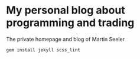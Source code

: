 # My personal blog about programming and trading

The private homepage and blog of Martin Seeler

`gem install jekyll scss_lint`
